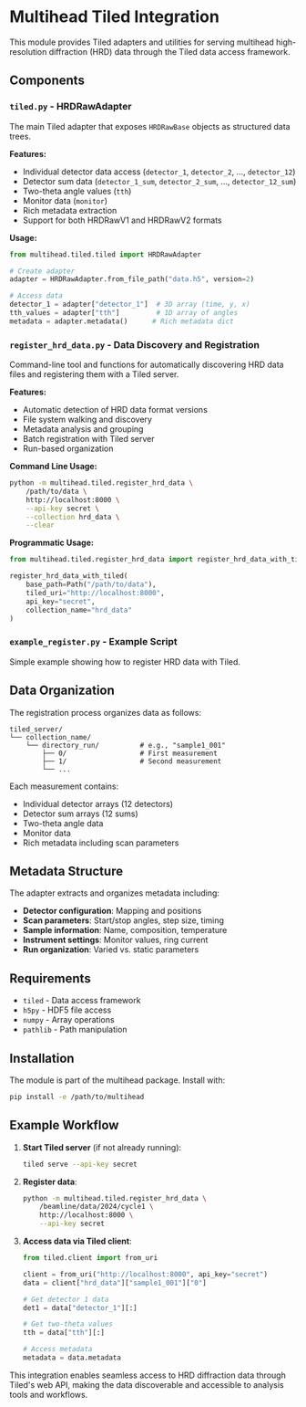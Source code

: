 # Multihead Tiled Integration

This module provides Tiled adapters and utilities for serving multihead high-resolution diffraction (HRD) data through the Tiled data access framework.

## Components

### `tiled.py` - HRDRawAdapter

The main Tiled adapter that exposes `HRDRawBase` objects as structured data trees.

**Features:**
- Individual detector data access (`detector_1`, `detector_2`, ..., `detector_12`)
- Detector sum data (`detector_1_sum`, `detector_2_sum`, ..., `detector_12_sum`)
- Two-theta angle values (`tth`)
- Monitor data (`monitor`)
- Rich metadata extraction
- Support for both HRDRawV1 and HRDRawV2 formats

**Usage:**
```python
from multihead.tiled.tiled import HRDRawAdapter

# Create adapter
adapter = HRDRawAdapter.from_file_path("data.h5", version=2)

# Access data
detector_1 = adapter["detector_1"]  # 3D array (time, y, x)
tth_values = adapter["tth"]         # 1D array of angles
metadata = adapter.metadata()      # Rich metadata dict
```

### `register_hrd_data.py` - Data Discovery and Registration

Command-line tool and functions for automatically discovering HRD data files and registering them with a Tiled server.

**Features:**
- Automatic detection of HRD data format versions
- File system walking and discovery
- Metadata analysis and grouping
- Batch registration with Tiled server
- Run-based organization

**Command Line Usage:**
```bash
python -m multihead.tiled.register_hrd_data \
    /path/to/data \
    http://localhost:8000 \
    --api-key secret \
    --collection hrd_data \
    --clear
```

**Programmatic Usage:**
```python
from multihead.tiled.register_hrd_data import register_hrd_data_with_tiled

register_hrd_data_with_tiled(
    base_path=Path("/path/to/data"),
    tiled_uri="http://localhost:8000",
    api_key="secret",
    collection_name="hrd_data"
)
```

### `example_register.py` - Example Script

Simple example showing how to register HRD data with Tiled.

## Data Organization

The registration process organizes data as follows:

```
tiled_server/
└── collection_name/
    └── directory_run/          # e.g., "sample1_001"
        ├── 0/                  # First measurement
        ├── 1/                  # Second measurement
        └── ...
```

Each measurement contains:
- Individual detector arrays (12 detectors)
- Detector sum arrays (12 sums)
- Two-theta angle data
- Monitor data
- Rich metadata including scan parameters

## Metadata Structure

The adapter extracts and organizes metadata including:

- **Detector configuration**: Mapping and positions
- **Scan parameters**: Start/stop angles, step size, timing
- **Sample information**: Name, composition, temperature
- **Instrument settings**: Monitor values, ring current
- **Run organization**: Varied vs. static parameters

## Requirements

- `tiled` - Data access framework
- `h5py` - HDF5 file access
- `numpy` - Array operations
- `pathlib` - Path manipulation

## Installation

The module is part of the multihead package. Install with:

```bash
pip install -e /path/to/multihead
```

## Example Workflow

1. **Start Tiled server** (if not already running):
   ```bash
   tiled serve --api-key secret
   ```

2. **Register data**:
   ```bash
   python -m multihead.tiled.register_hrd_data \
       /beamline/data/2024/cycle1 \
       http://localhost:8000 \
       --api-key secret
   ```

3. **Access data via Tiled client**:
   ```python
   from tiled.client import from_uri

   client = from_uri("http://localhost:8000", api_key="secret")
   data = client["hrd_data"]["sample1_001"]["0"]

   # Get detector 1 data
   det1 = data["detector_1"][:]

   # Get two-theta values
   tth = data["tth"][:]

   # Access metadata
   metadata = data.metadata
   ```

This integration enables seamless access to HRD diffraction data through Tiled's web API, making the data discoverable and accessible to analysis tools and workflows.